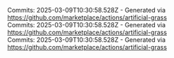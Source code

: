 Commits: 2025-03-09T10:30:58.528Z - Generated via https://github.com/marketplace/actions/artificial-grass
<br>
Commits: 2025-03-09T10:30:58.528Z - Generated via https://github.com/marketplace/actions/artificial-grass
<br>
Commits: 2025-03-09T10:30:58.528Z - Generated via https://github.com/marketplace/actions/artificial-grass
<br>
